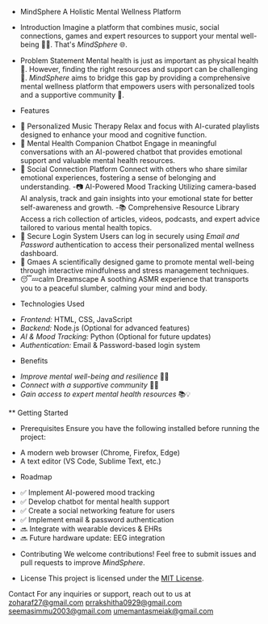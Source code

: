 * MindSphere
A Holistic Mental Wellness Platform

* Introduction
Imagine a platform that combines music, social connections, games and expert resources to support your mental well-being 🧠💡. That's *MindSphere* 🌐.

* Problem Statement
Mental health is just as important as physical health 🏥. However, finding the right resources and support can be challenging 🤔.
*MindSphere* aims to bridge this gap by providing a comprehensive mental wellness platform that empowers users with personalized tools and a supportive community 💪.

* Features
- 🎵 Personalized Music Therapy
Relax and focus with AI-curated playlists designed to enhance your mood and cognitive function.
- 🤖 Mental Health Companion Chatbot
 Engage in meaningful conversations with an AI-powered chatbot that provides emotional support and valuable mental health resources.
- 👥 Social Connection Platform
 Connect with others who share similar emotional experiences, fostering a sense of belonging and understanding.
-📷 AI-Powered Mood Tracking
 Utilizing camera-based AI analysis, track and gain insights into your emotional state for better self-awareness and growth.
-📚 Comprehensive Resource Library
 Access a rich collection of articles, videos, podcasts, and expert advice tailored to various mental health topics.
- 🔑 Secure Login System
 Users can log in securely using *Email and Password* authentication to access their personalized mental wellness dashboard.
- 👾 Gmaes
 A scientifically designed game to promote mental well-being through interactive mindfulness and stress management techniques.
- 😴💤calm Dreamscape
   A soothing ASMR experience that transports you to a peaceful slumber, calming your mind and body.   
* Technologies Used
- *Frontend:* HTML, CSS, JavaScript
- *Backend:* Node.js (Optional for advanced features)
- *AI & Mood Tracking:* Python (Optional for future updates)
- *Authentication:* Email & Password-based login system

* Benefits
- *Improve mental well-being and resilience* 🌈💪
- *Connect with a supportive community* 👥🤝
- *Gain access to expert mental health resources* 📚💡

** Getting Started

* Prerequisites
Ensure you have the following installed before running the project:
- A modern web browser (Chrome, Firefox, Edge)
- A text editor (VS Code, Sublime Text, etc.)

* Roadmap
- ✅ Implement AI-powered mood tracking
- ✅ Develop chatbot for mental health support
- ✅ Create a social networking feature for users
- ✅ Implement email & password authentication
- 🔜 Integrate with wearable devices & EHRs
- 🔜 Future hardware update: EEG integration

* Contributing
We welcome contributions! Feel free to submit issues and pull requests to improve *MindSphere*.

* License
This project is licensed under the [MIT License](LICENSE).

Contact
For any inquiries or support, reach out to us at
zoharaf27@gmail.com
prrakshitha0929@gmail.com
seemasimmu2003@gmail.com
umemantasmeiak@gmail.com
